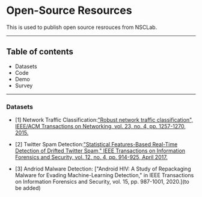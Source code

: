 # Open-Source Resources
This is used to publish open source resrouces from NSCLab.

_ _ _
## Table of contents
* Datasets
* Code
* Demo
* Survey
_ _ _

### Datasets
- [1] Network Traffic Classification:["Robust network traffic classification", IEEE/ACM Transactions on Networking, vol. 23, no. 4, pp. 1257-1270, 2015.](https://protect-au.mimecast.com/s/Wgo4CANZjNTZGx8psGEiuv?domain=1drv.ms)

- [2] Twitter Spam Detection:["Statistical Features-Based Real-Time Detection of Drifted Twitter Spam," IEEE Transactions on Information Forensics and Security, vol. 12, no. 4, pp. 914-925, April 2017.](http://nsclab.org/nsclab/resources/)

- [3] Andriod Malware Detection: ["Android HIV: A Study of Repackaging Malware for Evading Machine-Learning Detection," in IEEE Transactions on Information Forensics and Security, vol. 15, pp. 987-1001, 2020.](to be added) 

